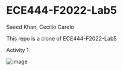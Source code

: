 # ECE444-F2022-Lab5

Saeed Khan, Cecilio Carelo

This repo is a clone of ECE444-F2022-Lab5

Activity 1

![image](https://user-images.githubusercontent.com/48865140/197866995-f61f3f54-56d4-41bf-b43c-50d08d1e2273.png)
